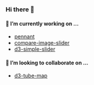 ### Hi there 👋

#### 🔭 I’m currently working on ...

- [pennant](https://github.com/vegaprotocol/pennant)
- [compare-image-slider](https://github.com/johnwalley/compare-image-slider)
- [d3-simple-slider](https://github.com/johnwalley/d3-simple-slider)

#### 👯 I’m looking to collaborate on ...

- [d3-tube-map](https://github.com/johnwalley/d3-tube-map)

<!--
**johnwalley/johnwalley** is a ✨ _special_ ✨ repository because its `README.md` (this file) appears on your GitHub profile.

Here are some ideas to get you started:

- 🔭 I’m currently working on ...
- 🌱 I’m currently learning ...
- 👯 I’m looking to collaborate on ...
- 🤔 I’m looking for help with ...
- 💬 Ask me about ...
- 📫 How to reach me: ...
- 😄 Pronouns: ...
- ⚡ Fun fact: ...
-->
